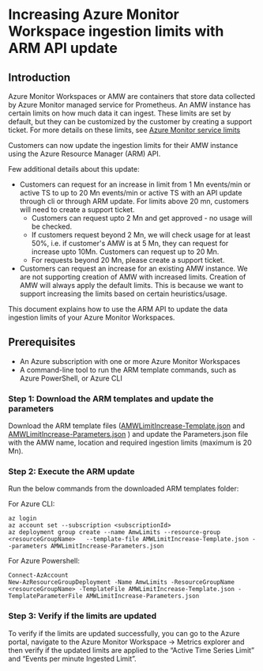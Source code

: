 # Increasing Azure Monitor Workspace ingestion limits with ARM API update

## Introduction
Azure Monitor Workspaces or AMW are containers that store data collected by Azure Monitor managed service for Prometheus. An AMW instance has certain limits on how much data it can ingest. These limits are set by default, but they can be customized by the customer by creating a support ticket. For more details on these limits, see [Azure Monitor service limits](https://learn.microsoft.com/azure/azure-monitor/service-limits#prometheus-metrics)

Customers can now update the ingestion limits for their AMW instance using the Azure Resource Manager (ARM) API.

Few additional details about this update:
- Customers can request for an increase in limit from 1 Mn events/min or active TS to up to 20 Mn events/min or active TS with an API update through cli or through ARM update. For limits above 20 mn, customers will need to create a support ticket.
  - Customers can request upto 2 Mn and get approved - no usage will be checked.
  - If customers request beyond 2 Mn, we will check usage for at least 50%, i.e. if customer's AMW is at 5 Mn, they can request for increase upto 10Mn. Customers can request up to 20 Mn.
  - For requests beyond 20 Mn, please create a support ticket.
- Customers can request an increase for an existing AMW instance. We are not supporting creation of AMW with increased limits. Creation of AMW will always apply the default limits. This is because we want to support increasing the limits based on certain heuristics/usage.

This document explains how to use the ARM API to update the data ingestion limits of your Azure Monitor Workspaces. 

## Prerequisites

- An Azure subscription with one or more Azure Monitor Workspaces
- A command-line tool to run the ARM template commands, such as Azure PowerShell, or Azure CLI

### Step 1: Download the ARM templates and update the parameters

Download the ARM template files ([AMWLimitIncrease-Template.json](./AMWLimitIncrease-Template.json) and [AMWLimitIncrease-Parameters.json](./AMWLimitIncrease-Parameters.json) ) and update the Parameters.json file with the AMW name, location and required ingestion limits (maximum is 20 Mn).

### Step 2: Execute the ARM update

Run the below commands from the downloaded ARM templates folder:

For Azure CLI:

```azurecli
az login
az account set --subscription <subscriptionId>
az deployment group create --name AmwLimits --resource-group <resourceGroupName>   --template-file AMWLimitIncrease-Template.json --parameters AMWLimitIncrease-Parameters.json
```

For Azure Powershell:

```
Connect-AzAccount
New-AzResourceGroupDeployment -Name AmwLimits -ResourceGroupName  <resourceGroupName> -TemplateFile AMWLimitIncrease-Template.json -TemplateParameterFile AMWLimitIncrease-Parameters.json
```

### Step 3: Verify if the limits are updated

To verify if the limits are updated successfully, you can go to the Azure portal, navigate to the Azure Monitor Workspace -> Metrics explorer and then verify if the updated limits are applied to the “Active Time Series Limit” and “Events per minute Ingested Limit”.

